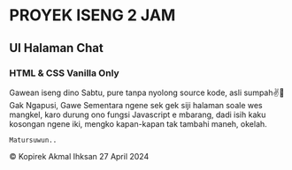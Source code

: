 # PROYEK ISENG 2 JAM
## UI Halaman Chat 
### HTML & CSS Vanilla Only

  Gawean iseng dino Sabtu, pure tanpa nyolong source kode, asli sumpah✌️🙏 Gak Ngapusi, Gawe Sementara ngene sek gek siji halaman soale wes mangkel, karo durung ono fungsi Javascript e mbarang, dadi isih kaku kosongan ngene iki, mengko kapan-kapan tak tambahi maneh, okelah.
  
    Matursuwun..

© Kopirek Akmal Ihksan 27 April 2024
